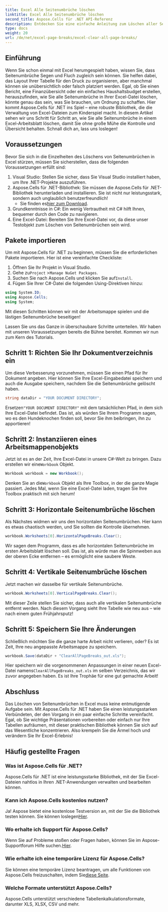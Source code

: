 ```yaml
---
title: Excel Alle Seitenumbrüche löschen
linktitle: Excel Alle Seitenumbrüche löschen
second_title: Aspose.Cells für .NET API-Referenz
description: Entdecken Sie eine einfache Anleitung zum Löschen aller Seitenumbrüche in Excel mit Aspose.Cells für .NET. Folgen Sie unserem Schritt-für-Schritt-Tutorial für schnelle Ergebnisse.
type: docs
weight: 20
url: /de/net/excel-page-breaks/excel-clear-all-page-breaks/
---
```

## Einführung

Wenn Sie schon einmal mit Excel herumgespielt haben, wissen Sie, dass Seitenumbrüche Segen und Fluch zugleich sein können. Sie helfen dabei, das Layout Ihrer Tabelle für den Druck zu organisieren, aber manchmal können sie unübersichtlich oder falsch platziert werden. Egal, ob Sie einen Bericht, eine Finanzübersicht oder ein einfaches Haushaltsbudget erstellen, herauszufinden, wie Sie alle Seitenumbrüche in Ihrer Excel-Datei löschen, könnte genau das sein, was Sie brauchen, um Ordnung zu schaffen. Hier kommt Aspose.Cells für .NET ins Spiel – eine robuste Bibliothek, die die Verwaltung von Excel-Dateien zum Kinderspiel macht. In diesem Artikel sehen wir uns Schritt für Schritt an, wie Sie alle Seitenumbrüche in einem Excel-Arbeitsblatt löschen, damit Sie ohne große Mühe die Kontrolle und Übersicht behalten. Schnall dich an, lass uns loslegen!

## Voraussetzungen

Bevor Sie sich in die Einzelheiten des Löschens von Seitenumbrüchen in Excel stürzen, müssen Sie sicherstellen, dass die folgenden Voraussetzungen erfüllt sind:

1. Visual Studio: Stellen Sie sicher, dass Sie Visual Studio installiert haben, um Ihre .NET-Projekte auszuführen.
2. Aspose.Cells für .NET-Bibliothek: Sie müssen die Aspose.Cells für .NET-Bibliothek herunterladen und installieren. Sie ist nicht nur leistungsstark, sondern auch unglaublich benutzerfreundlich!
   -  Sie finden es[hier zum Download](https://releases.aspose.com/cells/net/).
3. Grundkenntnisse in C#: Ein wenig Vertrautheit mit C# hilft Ihnen, bequemer durch den Code zu navigieren.
4. Eine Excel-Datei: Bereiten Sie Ihre Excel-Datei vor, da diese unser Testobjekt zum Löschen von Seitenumbrüchen sein wird.

## Pakete importieren

Um mit Aspose.Cells für .NET zu beginnen, müssen Sie die erforderlichen Pakete importieren. Hier ist eine vereinfachte Checkliste:

1. Öffnen Sie Ihr Projekt in Visual Studio.
2.  Gehe zu`Project` >`Manage NuGet Packages`.
3.  Suchen Sie nach Aspose.Cells und klicken Sie auf`Install`.
4. Fügen Sie Ihrer C#-Datei die folgenden Using-Direktiven hinzu:

```csharp
using System.IO;
using Aspose.Cells;
using System;
```

Mit diesen Schritten können wir mit der Arbeitsmappe spielen und die lästigen Seitenumbrüche beseitigen!

Lassen Sie uns das Ganze in überschaubare Schritte unterteilen. Wir haben mit unseren Voraussetzungen bereits die Bühne bereitet. Kommen wir nun zum Kern des Tutorials.

## Schritt 1: Richten Sie Ihr Dokumentverzeichnis ein

Um diese Verbesserung vorzunehmen, müssen Sie einen Pfad für Ihr Dokument angeben. Hier können Sie Ihre Excel-Eingabedatei speichern und auch die Ausgabe speichern, nachdem Sie die Seitenumbrüche gelöscht haben.

```csharp
string dataDir = "YOUR DOCUMENT DIRECTORY";
```
 Ersetzen`"YOUR DOCUMENT DIRECTORY"` mit dem tatsächlichen Pfad, in dem sich Ihre Excel-Datei befindet. Das ist, als würden Sie Ihrem Programm sagen, wo es den Hundeknochen finden soll, bevor Sie ihm beibringen, ihn zu apportieren!

## Schritt 2: Instanziieren eines Arbeitsmappenobjekts

 Jetzt ist es an der Zeit, Ihre Excel-Datei in unsere C#-Welt zu bringen. Dazu erstellen wir eine`Workbook` Objekt.

```csharp
Workbook workbook = new Workbook();
```
 Denken Sie an die`Workbook` Objekt als Ihre Toolbox, in der die ganze Magie passiert. Jedes Mal, wenn Sie eine Excel-Datei laden, tragen Sie Ihre Toolbox praktisch mit sich herum!

## Schritt 3: Horizontale Seitenumbrüche löschen

Als Nächstes widmen wir uns den horizontalen Seitenumbrüchen. Hier kann es etwas chaotisch werden, und Sie sollten die Kontrolle übernehmen.

```csharp
workbook.Worksheets[0].HorizontalPageBreaks.Clear();
```
Wir sagen dem Programm, dass es alle horizontalen Seitenumbrüche im ersten Arbeitsblatt löschen soll. Das ist, als würde man die Spinnweben aus der oberen Ecke entfernen – es ermöglicht eine saubere Weste.

## Schritt 4: Vertikale Seitenumbrüche löschen

Jetzt machen wir dasselbe für vertikale Seitenumbrüche.

```csharp
workbook.Worksheets[0].VerticalPageBreaks.Clear();
```
Mit dieser Zeile stellen Sie sicher, dass auch alle vertikalen Seitenumbrüche entfernt werden. Nach diesem Vorgang sieht Ihre Tabelle wie neu aus – wie nach einem guten Frühjahrsputz!

## Schritt 5: Speichern Sie Ihre Änderungen

Schließlich möchten Sie die ganze harte Arbeit nicht verlieren, oder? Es ist Zeit, Ihre neu angepasste Arbeitsmappe zu speichern.

```csharp
workbook.Save(dataDir + "ClearAllPageBreaks_out.xls");
```
 Hier speichern wir die vorgenommenen Anpassungen in einer neuen Excel-Datei namens`ClearAllPageBreaks_out.xls` im selben Verzeichnis, das wir zuvor angegeben haben. Es ist Ihre Trophäe für eine gut gemachte Arbeit!

## Abschluss

Das Löschen von Seitenumbrüchen in Excel muss keine entmutigende Aufgabe sein. Mit Aspose.Cells für .NET haben Sie einen leistungsstarken Verbündeten, der den Vorgang in ein paar einfache Schritte vereinfacht. Egal, ob Sie wichtige Präsentationen vorbereiten oder einfach nur Ihre Tabellen aufräumen, mit dieser praktischen Bibliothek können Sie sich auf das Wesentliche konzentrieren. Also krempeln Sie die Ärmel hoch und verändern Sie Ihr Excel-Erlebnis!

## Häufig gestellte Fragen

### Was ist Aspose.Cells für .NET?
Aspose.Cells für .NET ist eine leistungsstarke Bibliothek, mit der Sie Excel-Dateien nahtlos in Ihren .NET-Anwendungen verwalten und bearbeiten können.

### Kann ich Aspose.Cells kostenlos nutzen?
 Ja! Aspose bietet eine kostenlose Testversion an, mit der Sie die Bibliothek testen können. Sie können loslegen[Hier](https://releases.aspose.com/).

### Wo erhalte ich Support für Aspose.Cells?
 Wenn Sie auf Probleme stoßen oder Fragen haben, können Sie im Aspose-Supportforum Hilfe suchen.[Hier](https://forum.aspose.com/c/cells/9).

### Wie erhalte ich eine temporäre Lizenz für Aspose.Cells?
 Sie können eine temporäre Lizenz beantragen, um alle Funktionen von Aspose.Cells freizuschalten, indem Sie[diese Seite](https://purchase.aspose.com/temporary-license/).

### Welche Formate unterstützt Aspose.Cells?
Aspose.Cells unterstützt verschiedene Tabellenkalkulationsformate, darunter XLS, XLSX, CSV und mehr.